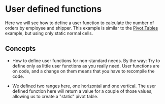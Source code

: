 # User defined functions

Here we will see how to define a user function to calculate the number
of orders by employee and shipper. This example is similar to the 
[Pivot Tables](https://download.tmssoftware.com/flexcel/doc/net/samples/vb/netframework/reports/pivot-tables/index.html) example, but using only static normal cells.

## Concepts

- How to define user functions for non-standard needs. By the way: Try
  to define only as little user functions as you really need. User
  functions are on code, and a change on them means that you have to
  recompile the code.

- We defined two ranges here, one horizontal and one vertical. The
  user defined function here will return a value for a couple of
  those values, allowing us to create a "static" pivot table.
